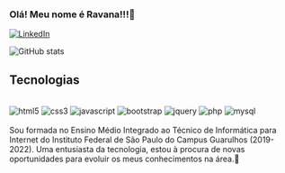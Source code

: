 ### Olá! Meu nome é Ravana!!!💚 

[![LinkedIn](https://img.shields.io/badge/LinkedIn-0077B5?style=for-the-badge&logo=linkedin&logoColor=white)](https://www.linkedin.com/in/ravana-fran%C3%A7a-1bb118204/)


![GitHub stats](https://github-readme-stats.vercel.app/api?username=RavanaF&show_icons=true&theme=tokyonight)

## Tecnologias

<div style="display: inline_blanck"></br>
    <img algin="center" alt="html5" src="https://img.shields.io/badge/HTML5-E34F26?style=for-the-badge&logo=html5&logoColor=white">
    <img algin="center" alt="css3" src="https://img.shields.io/badge/CSS3-1572B6?style=for-the-badge&logo=css3&logoColor=white">
    <img algin="center" alt="javascript" src="https://img.shields.io/badge/JavaScript-F7DF1E?style=for-the-badge&logo=javascript&logoColor=black">
    <img algin="center" alt="bootstrap" src="https://img.shields.io/badge/Bootstrap-563D7C?style=for-the-badge&logo=bootstrap&logoColor=white">
    <img algin="center" alt="jquery" src="https://img.shields.io/badge/jQuery-0769AD?style=for-the-badge&logo=jquery&logoColor=white">
    <img algin="center" alt="php" src="https://img.shields.io/badge/PHP-777BB4?style=for-the-badge&logo=php&logoColor=white">
    <img algin="center" alt="mysql" src="https://img.shields.io/badge/MySQL-005C84?style=for-the-badge&logo=mysql&logoColor=white">
</div>
</br>
Sou formada no Ensino Médio Integrado ao Técnico de Informática para Internet do Instituto Federal de São Paulo do Campus Guarulhos (2019-2022). Uma entusiasta da tecnologia, estou à procura de novas oportunidades para evoluir os meus conhecimentos na área.💚
